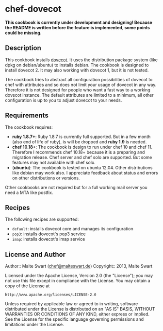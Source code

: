 chef-dovecot
============

**This cookbook is currently under development and designing! Because the README is written before the feature is implemented, some points could be missing.**


Description
-----------

This cookbook installs [dovecot](http://www.dovecot.org). It uses the distribution package system (like dpkg on debian/ubuntu) to installs debian.  The cookbook is designed to install dovecot 2. It may also working with dovecot 1, but it is not tested.

The cookbook tries to abstract all configuration possibilities of dovecot to chef with attributes and so does not limit your usage of dovecot in any way. Therefore it is not designed for people who want a fast way to a working dovecot instance. The default attributes are limited to a minimum, all other configuration is up to you to adjust dovecot to your needs.


Requirements
------------

The cookbook requires:

* **ruby 1.8.7+**: Ruby 1.8.7 is currently full supported. But in a few month (also end of life of ruby), is will be dropped and **ruby 1.9** is needed.
* **chef 10.18+**: The cookbook is design to run under chef 10 and chef 11. Therefore I recommends chef 10.18+ because it is a preparing and migration release. Chef server and chef solo are supported. But some features may not available with chef solo.
* (**ubuntu**): The cookbook is tested on ubuntu 12.04. Other distributions like debian may work also. I appreciate feedback about status and errors on other distributions or versions.

Other cookbooks are not required but for a full working mail server you need a
MTA like postfix.


Recipes
-------

The following recipes are supported:

* `default`: installs dovecot core and manages its configuration
* `pop3`: installs dovecot's pop3 service
* `imap`: installs dovecot's imap service


License and Author
------------------

Author:: Malte Swart (<chef@malteswart.de>)
Copyright:: 2013, Malte Swart

Licensed under the Apache License, Version 2.0 (the "License");
you may not use this file except in compliance with the License.
You may obtain a copy of the License at

    http://www.apache.org/licenses/LICENSE-2.0

Unless required by applicable law or agreed to in writing, software
distributed under the License is distributed on an "AS IS" BASIS,
WITHOUT WARRANTIES OR CONDITIONS OF ANY KIND, either express or implied.
See the License for the specific language governing permissions and
limitations under the License.
